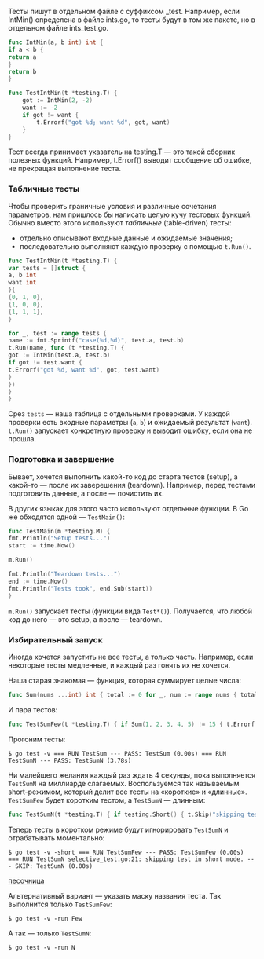 Тесты пишут в отдельном файле с суффиксом _test. Например, если IntMin() определена в файле ints.go, то тесты будут в
том же пакете, но в отдельном файле ints_test.go.

```go
func IntMin(a, b int) int {
if a < b {
return a
}
return b
}
```
```go
func TestIntMin(t *testing.T) {
    got := IntMin(2, -2)
    want := -2
    if got != want {
        t.Errorf("got %d; want %d", got, want)
    }
}
```
Тест всегда принимает указатель на testing.T — это такой сборник полезных функций. Например, t.Errorf() выводит сообщение об ошибке, не прекращая выполнение теста.

### Табличные тесты

Чтобы проверить граничные условия и различные сочетания параметров, нам пришлось бы написать целую кучу тестовых функций. Обычно вместо этого используют _табличные_ (table-driven) тесты:

-   отдельно описывают входные данные и ожидаемые значения;
-   последовательно выполняют каждую проверку с помощью `t.Run()`.

```go
func TestIntMin(t *testing.T) {
var tests = []struct {
a, b int
want int
}{
{0, 1, 0},
{1, 0, 0},
{1, 1, 1},
}

for _, test := range tests {
name := fmt.Sprintf("case(%d,%d)", test.a, test.b)
t.Run(name, func (t *testing.T) {
got := IntMin(test.a, test.b)
if got != test.want {
t.Errorf("got %d, want %d", got, test.want)
}
})
}
}

```

Срез `tests` — наша таблица с отдельными проверками. У каждой проверки есть входные параметры (`a`, `b`) и ожидаемый результат (`want`). `t.Run()` запускает конкретную проверку и выводит ошибку, если она не прошла.

### Подготовка и завершение

Бывает, хочется выполнить какой-то код до старта тестов (setup), а какой-то — после их заверешения (teardown). Например, перед тестами подготовить данные, а после — почистить их.

В других языках для этого часто используют отдельные функции. В Go же обходятся одной — `TestMain()`:

```go
func TestMain(m *testing.M) {
fmt.Println("Setup tests...")
start := time.Now()

m.Run()

fmt.Println("Teardown tests...")
end := time.Now()
fmt.Println("Tests took", end.Sub(start))
}
```

`m.Run()` запускает тесты (функции вида `Test*()`). Получается, что любой код до него — это setup, а после — teardown.



### Избирательный запуск

Иногда хочется запустить не все тесты, а только часть. Например, если некоторые тесты медленные, и каждый раз гонять их не хочется.

Наша старая знакомая — функция, которая суммирует целые числа:

```go
func Sum(nums ...int) int { total := 0 for _, num := range nums { total += num } return total }
```

И пара тестов:

```go
func TestSumFew(t *testing.T) { if Sum(1, 2, 3, 4, 5) != 15 { t.Errorf("Expected Sum(1, 2, 3, 4, 5) == 15") } } func TestSumN(t *testing.T) { n := 1_000_000_000 nums := make([]int, n) for i := 0; i < n; i++ { nums[i] = i + 1 } got := Sum(nums...) want := n * (n + 1) / 2 if got != want { t.Errorf("Expected sum[i=1..n](i) == n*(n+1)/2") } }
```

Прогоним тесты:

```http
$ go test -v === RUN TestSum --- PASS: TestSum (0.00s) === RUN TestSumN --- PASS: TestSumN (3.78s)
```

Ни малейшего желания каждый раз ждать 4 секунды, пока выполняется `TestSumN` на миллиарде слагаемых. Воспользуемся так называемым short-режимом, который делит все тесты на «короткие» и «длинные». `TestSumFew` будет коротким тестом, а `TestSumN` — длинным:

```go
func TestSumN(t *testing.T) { if testing.Short() { t.Skip("skipping test in short mode.") } // сам тест }
```

Теперь тесты в коротком режиме будут игнорировать `TestSumN` и отрабатывать моментально:

```http
$ go test -v -short === RUN TestSumFew --- PASS: TestSumFew (0.00s) === RUN TestSumN selective_test.go:21: skipping test in short mode. --- SKIP: TestSumN (0.00s)
```

[песочница](https://go.dev/play/p/FzWJvGubMve)

Альтернативный вариант — указать маску названия теста. Так выполнится только `TestSumFew`:

```http
$ go test -v -run Few
```

А так — только `TestSumN`:

```http
$ go test -v -run N
```
